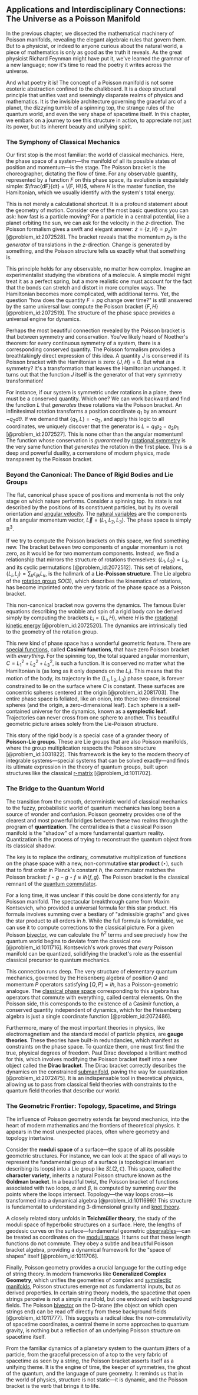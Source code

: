 ## Applications and Interdisciplinary Connections: The Universe as a Poisson Manifold

In the previous chapter, we dissected the mathematical machinery of Poisson manifolds, revealing the elegant algebraic rules that govern them. But to a physicist, or indeed to anyone curious about the natural world, a piece of mathematics is only as good as the truth it reveals. As the great physicist Richard Feynman might have put it, we've learned the grammar of a new language; now it's time to read the poetry it writes across the universe.

And what poetry it is! The concept of a Poisson manifold is not some esoteric abstraction confined to the chalkboard. It is a deep structural principle that unifies vast and seemingly disparate realms of physics and mathematics. It is the invisible architecture governing the graceful arc of a planet, the dizzying tumble of a spinning top, the strange rules of the quantum world, and even the very shape of spacetime itself. In this chapter, we embark on a journey to see this structure in action, to appreciate not just its power, but its inherent beauty and unifying spirit.

### The Symphony of Classical Mechanics

Our first stop is the most familiar: the world of classical mechanics. Here, the phase space of a system—the manifold of all its possible states of position and momentum—is the stage. The Poisson bracket is the choreographer, dictating the flow of time. For any observable quantity, represented by a function $F$ on this phase space, its evolution is exquisitely simple: $\frac{dF}{dt} = \{F, H\}$, where $H$ is the master function, the Hamiltonian, which we usually identify with the system's total energy.

This is not merely a calculational shortcut. It is a profound statement about the geometry of motion. Consider one of the most basic questions you can ask: how fast is a particle moving? For a particle in a central potential, like a planet orbiting the sun, we can ask for the velocity in the $z$-direction. The Poisson formalism gives a swift and elegant answer: $\dot{z} = \{z, H\} = p_z/m$ [@problem_id:2072528]. The bracket reveals that the momentum $p_z$ is the *generator* of translations in the $z$-direction. Change is generated by something, and the Poisson structure tells us exactly what that something is.

This principle holds for any observable, no matter how complex. Imagine an experimentalist studying the vibrations of a molecule. A simple model might treat it as a perfect spring, but a more realistic one must account for the fact that the bonds can stretch and distort in more complex ways. The Hamiltonian becomes more complicated, with additional terms. Yet, the question "how does the quantity $F=pq$ change over time?" is still answered by the same universal law: compute the Poisson bracket $\{F, H\}$ [@problem_id:2072519]. The structure of the phase space provides a universal engine for dynamics.

Perhaps the most beautiful connection revealed by the Poisson bracket is that between symmetry and conservation. You've likely heard of Noether's theorem: for every continuous symmetry of a system, there is a corresponding conserved quantity. The Poisson formalism provides a breathtakingly direct expression of this idea. A quantity $J$ is conserved if its Poisson bracket with the Hamiltonian is zero: $\{J, H\} = 0$. But what *is* a symmetry? It's a transformation that leaves the Hamiltonian unchanged. It turns out that the function $J$ itself is the generator of that very symmetry transformation!

For instance, if our system is symmetric under rotations in a plane, there must be a conserved quantity. Which one? We can work backward and find the function $L$ that *generates* these rotations via the Poisson bracket. An infinitesimal rotation transforms a position coordinate $q_1$ by an amount $-q_2 d\theta$. If we demand that $\{q_1, L\} = -q_2$, and apply this logic to all coordinates, we uniquely discover that the generator is $L = q_1 p_2 - q_2 p_1$ [@problem_id:2072527]. This is none other than the angular momentum! The function whose conservation is *guaranteed* by [rotational symmetry](@article_id:136583) is the very same function that *generates* the rotation in the first place. This is a deep and powerful duality, a cornerstone of modern physics, made transparent by the Poisson bracket.

### Beyond the Canonical: The Dance of Rigid Bodies and Lie Groups

The flat, canonical phase space of positions and momenta is not the only stage on which nature performs. Consider a spinning top. Its state is not described by the positions of its constituent particles, but by its overall orientation and [angular velocity](@article_id:192045). The [natural variables](@article_id:147858) are the components of its angular momentum vector, $\vec{L} = (L_1, L_2, L_3)$. The phase space is simply $\mathbb{R}^3$.

If we try to compute the Poisson brackets on this space, we find something new. The bracket between two components of angular momentum is not zero, as it would be for two momentum components. Instead, we find a relationship that mirrors the structure of rotations themselves: $\{L_1, L_2\} = L_3$, and its cyclic permutations [@problem_id:2072512]. This set of relations, $\{L_i, L_j\} = \sum_k \epsilon_{ijk} L_k$, is the hallmark of a **Lie-Poisson structure**. The Lie algebra of the [rotation group](@article_id:203918) $SO(3)$, which describes the kinematics of rotations, has become imprinted onto the very fabric of the phase space as a Poisson bracket.

This non-canonical bracket now governs the dynamics. The famous Euler equations describing the wobble and spin of a rigid body can be derived simply by computing the brackets $\dot{L}_i = \{L_i, H\}$, where $H$ is the [rotational kinetic energy](@article_id:177174) [@problem_id:2072520]. The dynamics are intrinsically tied to the geometry of the rotation group.

This new kind of phase space has a wonderful geometric feature. There are [special functions](@article_id:142740), called **Casimir functions**, that have zero Poisson bracket with *everything*. For the spinning top, the total squared angular momentum, $C = L_1^2 + L_2^2 + L_3^2$, is such a function. It is conserved no matter what the Hamiltonian is (as long as it only depends on the $L_i$). This means that the motion of the body, its trajectory in the $(L_1, L_2, L_3)$ phase space, is forever constrained to lie on the surface where $C$ is constant. These surfaces are concentric spheres centered at the origin [@problem_id:2081703]. The entire phase space is foliated, like an onion, into these two-dimensional spheres (and the origin, a zero-dimensional leaf). Each sphere is a self-contained universe for the dynamics, known as a **symplectic leaf**. Trajectories can never cross from one sphere to another. This beautiful geometric picture arises solely from the Lie-Poisson structure.

This story of the rigid body is a special case of a grander theory of **Poisson-Lie groups**. These are Lie groups that are also Poisson manifolds, where the group multiplication respects the Poisson structure [@problem_id:3031822]. This framework is the key to the modern theory of integrable systems—special systems that can be solved exactly—and finds its ultimate expression in the theory of quantum groups, built upon structures like the classical [r-matrix](@article_id:142263) [@problem_id:1011702].

### The Bridge to the Quantum World

The transition from the smooth, deterministic world of classical mechanics to the fuzzy, probabilistic world of quantum mechanics has long been a source of wonder and confusion. Poisson geometry provides one of the clearest and most powerful bridges between these two realms through the program of **quantization**. The central idea is that a classical Poisson manifold is the "shadow" of a more fundamental quantum reality. Quantization is the process of trying to reconstruct the quantum object from its classical shadow.

The key is to replace the ordinary, commutative multiplication of functions on the phase space with a new, non-commutative **star product** ($\star$), such that to first order in Planck's constant $\hbar$, the commutator matches the Poisson bracket: $f \star g - g \star f \approx i\hbar \{f, g\}$. The Poisson bracket is the classical remnant of the [quantum commutator](@article_id:193843).

For a long time, it was unclear if this could be done consistently for any Poisson manifold. The spectacular breakthrough came from Maxim Kontsevich, who provided a universal formula for this star product. His formula involves summing over a bestiary of "admissible graphs" and gives the star product to all orders in $\hbar$. While the full formula is formidable, we can use it to compute corrections to the classical picture. For a given Poisson [bivector](@article_id:204265), we can calculate the $\hbar^2$ terms and see precisely how the quantum world begins to deviate from the classical one [@problem_id:1011716]. Kontsevich's work proves that *every* Poisson manifold can be quantized, solidifying the bracket's role as the essential classical precursor to quantum mechanics.

This connection runs deep. The very structure of elementary quantum mechanics, governed by the Heisenberg algebra of position $Q$ and momentum $P$ operators satisfying $[Q,P] = i\hbar$, has a Poisson-geometric analogue. The [classical phase space](@article_id:195273) corresponding to this algebra has operators that commute with everything, called central elements. On the Poisson side, this corresponds to the existence of a Casimir function, a conserved quantity independent of dynamics, which for the Heisenberg algebra is just a single coordinate function [@problem_id:2072486].

Furthermore, many of the most important theories in physics, like electromagnetism and the standard model of particle physics, are **gauge theories**. These theories have built-in redundancies, which manifest as constraints on the phase space. To quantize them, one must first find the true, physical degrees of freedom. Paul Dirac developed a brilliant method for this, which involves modifying the Poisson bracket itself into a new object called the **Dirac bracket**. The Dirac bracket correctly describes the dynamics on the constrained [submanifold](@article_id:261894), paving the way for quantization [@problem_id:2072475]. It is an indispensable tool in theoretical physics, allowing us to pass from classical field theories with constraints to the quantum field theories that describe our world.

### The Geometric Frontier: Topology, Spacetime, and Strings

The influence of Poisson geometry extends far beyond mechanics, into the heart of modern mathematics and the frontiers of theoretical physics. It appears in the most unexpected places, often where geometry and topology intertwine.

Consider the **moduli space** of a surface—the space of all its possible geometric structures. For instance, we can look at the space of all ways to represent the fundamental group of a surface (a topological invariant describing its loops) into a Lie group like $SL(2, \mathbb{C})$. This space, called the **character variety**, inherits a natural Poisson structure known as the **Goldman bracket**. In a beautiful twist, the Poisson bracket of functions associated with two loops, $\alpha$ and $\beta$, is computed by summing over the points where the loops intersect. Topology—the way loops cross—is transformed into a dynamical algebra [@problem_id:1011699]! This structure is fundamental to understanding 3-dimensional gravity and [knot theory](@article_id:140667).

A closely related story unfolds in **Teichmüller theory**, the study of the moduli space of hyperbolic structures on a surface. Here, the lengths of geodesic curves on the surface—fundamental geometric [observables](@article_id:266639)—can be treated as coordinates on the [moduli space](@article_id:161221). It turns out that these length functions do not commute. They obey a subtle and beautiful Poisson bracket algebra, providing a dynamical framework for the "space of shapes" itself [@problem_id:1011706].

Finally, Poisson geometry provides a crucial language for the cutting edge of string theory. In modern frameworks like **Generalized Complex Geometry**, which unifies the geometries of complex and [symplectic manifolds](@article_id:161114), Poisson structures emerge not as fundamental inputs, but as derived properties. In certain string theory models, the spacetime that open strings perceive is not a simple manifold, but one endowed with background fields. The Poisson [bivector](@article_id:204265) on the D-brane (the object on which open strings end) can be read off directly from these background fields [@problem_id:1011777]. This suggests a radical idea: the non-commutativity of spacetime coordinates, a central theme in some approaches to quantum gravity, is nothing but a reflection of an underlying Poisson structure on spacetime itself.

From the familiar dynamics of a planetary system to the quantum jitters of a particle, from the graceful precession of a top to the very fabric of spacetime as seen by a string, the Poisson bracket asserts itself as a unifying theme. It is the engine of time, the keeper of symmetries, the ghost of the quantum, and the language of pure geometry. It reminds us that in the world of physics, structure is not static—it is dynamic, and the Poisson bracket is the verb that brings it to life.